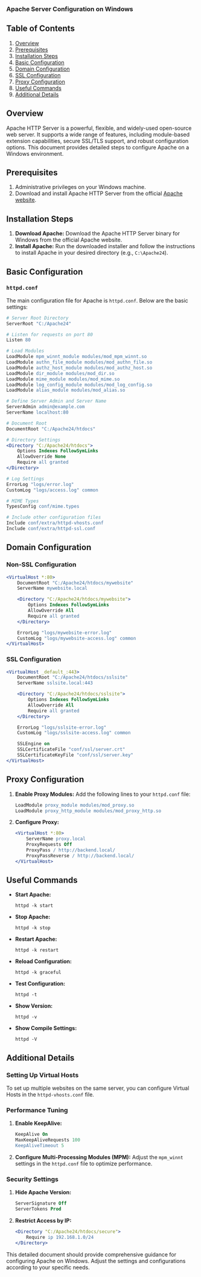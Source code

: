 ### Apache Server Configuration on Windows

## Table of Contents
1. [Overview](#overview)
2. [Prerequisites](#prerequisites)
3. [Installation Steps](#installation-steps)
4. [Basic Configuration](#basic-configuration)
5. [Domain Configuration](#domain-configuration)
6. [SSL Configuration](#ssl-configuration)
7. [Proxy Configuration](#proxy-configuration)
8. [Useful Commands](#useful-commands)
9. [Additional Details](#additional-details)

## Overview
Apache HTTP Server is a powerful, flexible, and widely-used open-source web server. It supports a wide range of features, including module-based extension capabilities, secure SSL/TLS support, and robust configuration options. This document provides detailed steps to configure Apache on a Windows environment.

## Prerequisites
1. Administrative privileges on your Windows machine.
2. Download and install Apache HTTP Server from the official [Apache website](https://httpd.apache.org/download.cgi).

## Installation Steps
1. **Download Apache:** Download the Apache HTTP Server binary for Windows from the official Apache website.
2. **Install Apache:** Run the downloaded installer and follow the instructions to install Apache in your desired directory (e.g., `C:\Apache24`).

## Basic Configuration
### `httpd.conf`
The main configuration file for Apache is `httpd.conf`. Below are the basic settings:

```apache
# Server Root Directory
ServerRoot "C:/Apache24"

# Listen for requests on port 80
Listen 80

# Load Modules
LoadModule mpm_winnt_module modules/mod_mpm_winnt.so
LoadModule authn_file_module modules/mod_authn_file.so
LoadModule authz_host_module modules/mod_authz_host.so
LoadModule dir_module modules/mod_dir.so
LoadModule mime_module modules/mod_mime.so
LoadModule log_config_module modules/mod_log_config.so
LoadModule alias_module modules/mod_alias.so

# Define Server Admin and Server Name
ServerAdmin admin@example.com
ServerName localhost:80

# Document Root
DocumentRoot "C:/Apache24/htdocs"

# Directory Settings
<Directory "C:/Apache24/htdocs">
    Options Indexes FollowSymLinks
    AllowOverride None
    Require all granted
</Directory>

# Log Settings
ErrorLog "logs/error.log"
CustomLog "logs/access.log" common

# MIME Types
TypesConfig conf/mime.types

# Include other configuration files
Include conf/extra/httpd-vhosts.conf
Include conf/extra/httpd-ssl.conf
```

## Domain Configuration
### Non-SSL Configuration

```apache
<VirtualHost *:80>
    DocumentRoot "C:/Apache24/htdocs/mywebsite"
    ServerName mywebsite.local

    <Directory "C:/Apache24/htdocs/mywebsite">
        Options Indexes FollowSymLinks
        AllowOverride All
        Require all granted
    </Directory>

    ErrorLog "logs/mywebsite-error.log"
    CustomLog "logs/mywebsite-access.log" common
</VirtualHost>
```

### SSL Configuration

```apache
<VirtualHost _default_:443>
    DocumentRoot "C:/Apache24/htdocs/sslsite"
    ServerName sslsite.local:443

    <Directory "C:/Apache24/htdocs/sslsite">
        Options Indexes FollowSymLinks
        AllowOverride All
        Require all granted
    </Directory>

    ErrorLog "logs/sslsite-error.log"
    CustomLog "logs/sslsite-access.log" common

    SSLEngine on
    SSLCertificateFile "conf/ssl/server.crt"
    SSLCertificateKeyFile "conf/ssl/server.key"
</VirtualHost>
```

## Proxy Configuration
1. **Enable Proxy Modules:**
    Add the following lines to your `httpd.conf` file:
    ```apache
    LoadModule proxy_module modules/mod_proxy.so
    LoadModule proxy_http_module modules/mod_proxy_http.so
    ```

2. **Configure Proxy:**
    ```apache
    <VirtualHost *:80>
        ServerName proxy.local
        ProxyRequests Off
        ProxyPass / http://backend.local/
        ProxyPassReverse / http://backend.local/
    </VirtualHost>
    ```

## Useful Commands
- **Start Apache:**
  ```shell
  httpd -k start
  ```
- **Stop Apache:**
  ```shell
  httpd -k stop
  ```
- **Restart Apache:**
  ```shell
  httpd -k restart
  ```
- **Reload Configuration:**
  ```shell
  httpd -k graceful
  ```
- **Test Configuration:**
  ```shell
  httpd -t
  ```
- **Show Version:**
  ```shell
  httpd -v
  ```
- **Show Compile Settings:**
  ```shell
  httpd -V
  ```

## Additional Details
### Setting Up Virtual Hosts
To set up multiple websites on the same server, you can configure Virtual Hosts in the `httpd-vhosts.conf` file.

### Performance Tuning
1. **Enable KeepAlive:**
    ```apache
    KeepAlive On
    MaxKeepAliveRequests 100
    KeepAliveTimeout 5
    ```
2. **Configure Multi-Processing Modules (MPM):**
    Adjust the `mpm_winnt` settings in the `httpd.conf` file to optimize performance.

### Security Settings
1. **Hide Apache Version:**
    ```apache
    ServerSignature Off
    ServerTokens Prod
    ```
2. **Restrict Access by IP:**
    ```apache
    <Directory "C:/Apache24/htdocs/secure">
        Require ip 192.168.1.0/24
    </Directory>
    ```

This detailed document should provide comprehensive guidance for configuring Apache on Windows. Adjust the settings and configurations according to your specific needs.
